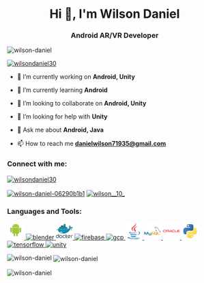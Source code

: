 <h1 align="center">Hi 👋, I'm Wilson Daniel</h1>
<h3 align="center">Android AR/VR Developer</h3>

<p align="left"> <img src="https://komarev.com/ghpvc/?username=wilson-daniel&label=Profile%20views&color=0e75b6&style=flat" alt="wilson-daniel" /> </p>

<p align="left"> <a href="https://twitter.com/wilsondaniel30" target="blank"><img src="https://img.shields.io/twitter/follow/wilsondaniel30?logo=twitter&style=for-the-badge" alt="wilsondaniel30" /></a> </p>

- 🔭 I’m currently working on **Android, Unity**

- 🌱 I’m currently learning **Android**

- 👯 I’m looking to collaborate on **Android, Unity**

- 🤝 I’m looking for help with **Unity**

- 💬 Ask me about **Android, Java**

- 📫 How to reach me **danielwilson71935@gmail.com**

<h3 align="left">Connect with me:</h3>
<p align="left">
<a href="https://twitter.com/wilsondaniel30" target="blank"><img align="center" src="https://raw.githubusercontent.com/rahuldkjain/github-profile-readme-generator/master/src/images/icons/Social/twitter.svg" alt="wilsondaniel30" height="30" width="40" /></a>
  
<a href="https://linkedin.com/in/wilson-daniel-06290b1b1" target="blank"><img align="center" src="https://raw.githubusercontent.com/rahuldkjain/github-profile-readme-generator/master/src/images/icons/Social/linked-in-alt.svg" alt="wilson-daniel-06290b1b1" height="30" width="40" /></a>
<a href="https://instagram.com/wilson__10_" target="blank"><img align="center" src="https://raw.githubusercontent.com/rahuldkjain/github-profile-readme-generator/master/src/images/icons/Social/instagram.svg" alt="wilson__10_" height="30" width="40" /></a>
</p>

<h3 align="left">Languages and Tools:</h3>
<p align="left"> <a href="https://developer.android.com" target="_blank" rel="noreferrer"> <img src="https://raw.githubusercontent.com/devicons/devicon/master/icons/android/android-original-wordmark.svg" alt="android" width="40" height="40"/> </a> <a href="https://www.blender.org/" target="_blank" rel="noreferrer"> <img src="https://download.blender.org/branding/community/blender_community_badge_white.svg" alt="blender" width="40" height="40"/> </a> <a href="https://www.docker.com/" target="_blank" rel="noreferrer"> <img src="https://raw.githubusercontent.com/devicons/devicon/master/icons/docker/docker-original-wordmark.svg" alt="docker" width="40" height="40"/> </a> <a href="https://firebase.google.com/" target="_blank" rel="noreferrer"> <img src="https://www.vectorlogo.zone/logos/firebase/firebase-icon.svg" alt="firebase" width="40" height="40"/> </a> <a href="https://cloud.google.com" target="_blank" rel="noreferrer"> <img src="https://www.vectorlogo.zone/logos/google_cloud/google_cloud-icon.svg" alt="gcp" width="40" height="40"/> </a> <a href="https://www.java.com" target="_blank" rel="noreferrer"> <img src="https://raw.githubusercontent.com/devicons/devicon/master/icons/java/java-original.svg" alt="java" width="40" height="40"/> </a> <a href="https://www.mysql.com/" target="_blank" rel="noreferrer"> <img src="https://raw.githubusercontent.com/devicons/devicon/master/icons/mysql/mysql-original-wordmark.svg" alt="mysql" width="40" height="40"/> </a> <a href="https://www.oracle.com/" target="_blank" rel="noreferrer"> <img src="https://raw.githubusercontent.com/devicons/devicon/master/icons/oracle/oracle-original.svg" alt="oracle" width="40" height="40"/> </a> <a href="https://www.python.org" target="_blank" rel="noreferrer"> <img src="https://raw.githubusercontent.com/devicons/devicon/master/icons/python/python-original.svg" alt="python" width="40" height="40"/> </a> <a href="https://www.tensorflow.org" target="_blank" rel="noreferrer"> <img src="https://www.vectorlogo.zone/logos/tensorflow/tensorflow-icon.svg" alt="tensorflow" width="40" height="40"/> </a> <a href="https://unity.com/" target="_blank" rel="noreferrer"> <img src="https://www.vectorlogo.zone/logos/unity3d/unity3d-icon.svg" alt="unity" width="40" height="40"/> </a> </p>

<p><img align="left" src="https://github-readme-stats.vercel.app/api/top-langs?username=wilson-daniel&show_icons=true&locale=en&layout=compact" alt="wilson-daniel" /></p>

<p>&nbsp;<img align="center" src="https://github-readme-stats.vercel.app/api?username=wilson-daniel&show_icons=true&locale=en" alt="wilson-daniel" /></p>

<p><img align="center" src="https://github-readme-streak-stats.herokuapp.com/?user=wilson-daniel&" alt="wilson-daniel" /></p>
